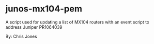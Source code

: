 # junos-mx104-pem
A script used for updating a list of MX104 routers with an event script to address Juniper PR1064039

By: Chris Jones
